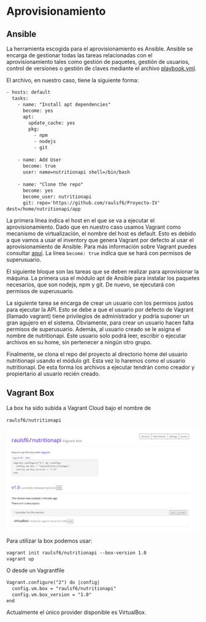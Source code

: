 # Aprovisionamiento

## Ansible

La herramienta escogida para el aprovisionamiento es Ansible. Ansible se encarga de gestionar todas las tareas relacionadas con el aprovisionamiento tales como gestión de paquetes, gestión de usuarios, control de versiones o gestión de claves mediante el archivo [playbook.yml](https://github.com/raulsf6/Proyecto-IV/blob/master/provision/playbook.yml).

El archivo, en nuestro caso, tiene la siguiente forma:

```
- hosts: default
  tasks:
    - name: "Install apt dependencies"
      become: yes
      apt: 
        update_cache: yes 
        pkg: 
          - npm
          - nodejs
          - git
    
    - name: Add User
      become: true
      user: name=nutritionapi shell=/bin/bash
    
    - name: "Clone the repo"
      become: yes
      become_user: nutritionapi
      git: repo='https://github.com/raulsf6/Proyecto-IV' dest=/home/nutritionapi/app
```

La primera línea indica el host en el que se va a ejecutar el aprovisionamiento. Dado que en nuestro caso usamos Vagrant como mecanismo de virtualización, el nombre del host es default. Esto es debido a que vamos a usar el inventory que genera Vagrant por defecto al usar el aprovisionamiento de Ansible. Para más información sobre Vagrant puedes consultar [aquí](https://github.com/raulsf6/Proyecto-IV/blob/master/docs/virtualization.md). La línea `become: true` indica que se hará con permisos de superusuario.

El siguiente bloque son las tareas que se deben realizar para aprovisionar la máquina. La primera usa el módulo apt de Ansible para instalar los paquetes necesarios, que son nodejs, npm y git. De nuevo, se ejecutará con permisos de superusuario.

La siguiente tarea se encarga de crear un usuario con los permisos justos para ejecutar la API. Esto se debe a que el usuario por defecto de Vagrant (llamado vagrant) tiene privilegios de administrador y podría suponer un gran agujero en el sistema. Obviamente, para crear un usuario hacen falta permisos de superusuario. Además, al usuario creado se le asigna el nombre de nutritionapi. Este usuario solo podrá leer, escribir o ejecutar archivos en su home, sin pertenecer a ningún otro grupo.

Finalmente, se clona el repo del proyecto al directorio home del usuario nutritionapi usando el módulo git. Esta vez lo haremos como el usuario nutritionapi. De esta forma los archivos a ejecutar tendrán como creador y propiertario al usuario recién creado. 


## Vagrant Box

La box ha sido subida a Vagrant Cloud bajo el nombre de

`raulsf6/nutritionapi`

![ins](./vagrantdef.png)

Para utilizar la box podemos usar:

```
vagrant init raulsf6/nutritionapi --box-version 1.0
vagrant up
```

O desde un Vagrantfile

```
Vagrant.configure("2") do |config|
  config.vm.box = "raulsf6/nutritionapi"
  config.vm.box_version = "1.0"
end
```

Actualmente el único provider disponible es VirtualBox.